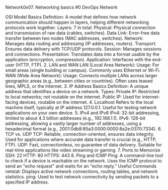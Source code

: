 Network0x07. Networking basics #0
DevOps
Network

 OSI Model Basics
Definition: A model that defines how network communication should happen in layers, helping different networking protocols work together.
Layers: 7 in total:
Physical: Physical connection and transmission of raw data (cables, switches).
Data Link: Error-free data transfer between two nodes (MAC addresses, switches).
Network: Manages data routing and addressing (IP addresses, routers).
Transport: Ensures data delivery with TCP/UDP protocols.
Session: Manages sessions and connections.
Presentation: Translates data into a format usable by the application (encryption, compression).
Application: Interfaces with the end-user (HTTP, FTP).
2. LAN and WAN
LAN (Local Area Network):
Usage: For small areas (single building or campus).
Commonly uses Ethernet or Wi-Fi.
WAN (Wide Area Network):
Usage: Connects multiple LANs across larger geographic areas (e.g., between cities or countries).
Often uses leased lines, MPLS, or the Internet.
3. IP Address Basics
Definition: A unique address that identifies a device on a network.
Types:
Private IP: Restricted to local networks; not routable on the internet.
Public IP: Used for internet-facing devices, routable on the internet.
4. Localhost
Refers to the local machine itself, typically at IP address 127.0.0.1. Useful for testing network applications on your own device.
5. IPv4 and IPv6
IPv4: 32-bit addressing, limited to about 4.3 billion addresses (e.g., 192.168.1.1).
IPv6: 128-bit addressing, allowing a vastly larger number of addresses, using a hexadecimal format (e.g., 2001:0db8:85a3:0000:0000:8a2e:0370:7334).
6. TCP vs. UDP
TCP:
Reliable, connection-oriented, ensures data integrity.
Used for applications where accurate data transfer is crucial (e.g., HTTP, FTP).
UDP:
Fast, connectionless, no guarantee of data delivery.
Suitable for real-time applications like video streaming or gaming.
7. Ports to Memorize
SSH: 22
HTTP: 80
HTTPS: 443
8. Ping and ICMP
Ping: A command-line tool to check if a device is reachable on the network.
Uses the ICMP protocol to send an "echo request" and waits for an "echo reply."
Useful Commands
netstat: Displays active network connections, routing tables, and network statistics.
ping: Used to test network connectivity by sending packets to a specified IP address.
